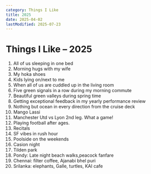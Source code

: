 ```yaml
---
category: Things I Like
title: 2025
date: 2025-04-02
lastModified: 2025-07-23
---
```


# Things I Like – 2025

1. All of us sleeping in one bed
2. Morning hugs with my wife
3. My hoka shoes
4. Kids lying on/next to me
5. When all of us are cuddled up in the living room
6. Five green signals in a row during my morning commute 
7. Beautiful green valleys during spring time
8. Getting exceptional feedback in my yearly performance review
9. Nothing but ocean in every direction from the cruise deck 
10. Mango Lassi
11. Manchester Utd vs Lyon 2nd leg. What a game!
12. Playing football after ages.
13. Recitals
14. SF vibes in rush hour
15. Poolside on the weekends
16. Casion night
17. Tilden park
18. Pondy: Late night beach walks,peacock fanfare
20. Chennai: filter coffee, Ajanabi bhel puri
21. Srilanka: elephants, Galle, turtles, KAI cafe